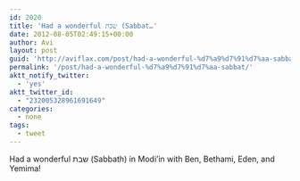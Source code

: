 ```yaml
---
id: 2020
title: 'Had a wonderful שבת (Sabbat…'
date: 2012-08-05T02:49:15+00:00
author: Avi
layout: post
guid: 'http://aviflax.com/post/had-a-wonderful-%d7%a9%d7%91%d7%aa-sabbat/'
permalink: '/post/had-a-wonderful-%d7%a9%d7%91%d7%aa-sabbat/'
aktt_notify_twitter:
  - 'yes'
aktt_twitter_id:
  - "232005328961691649"
categories:
  - none
tags:
  - tweet
---
```

Had a wonderful שבת (Sabbath) in Modi’in with Ben, Bethami, Eden, and Yemima!